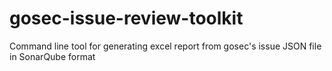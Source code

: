 # gosec-issue-review-toolkit
Command line tool for generating excel report from gosec's issue JSON file in SonarQube format
